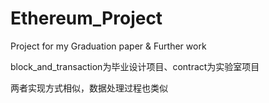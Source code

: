 # Ethereum_Project
Project for my Graduation paper & Further work

block_and_transaction为毕业设计项目、contract为实验室项目

两者实现方式相似，数据处理过程也类似